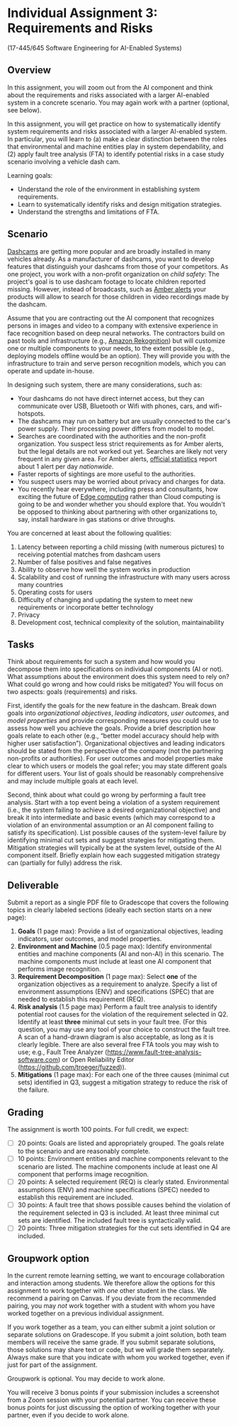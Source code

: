 # Individual Assignment 3: Requirements and Risks

(17-445/645 Software Engineering for AI-Enabled Systems)

## Overview

In this assignment, you will zoom out from the AI component and think about the requirements and risks associated with a larger AI-enabled system in a concrete scenario. You may again work with a partner (optional, see below).

In this assignment, you will get practice on how to systematically identify system requirements and risks associated with a larger AI-enabled system. In particular, you will learn to (a) make a clear distinction between the roles that environmental and machine entities play in system dependability, and (2) apply fault tree analysis (FTA) to identify potential risks in a case study scenario involving a vehicle dash cam.

Learning goals:
* Understand the role of the environment in establishing system requirements.
* Learn to systematically identify risks and design mitigation strategies.
* Understand the strengths and limitations of FTA.

## Scenario

[Dashcams](https://en.wikipedia.org/wiki/Dashcam) are getting more popular and are broadly installed in many vehicles already. As a manufacturer of dashcams, you want to develop features that distinguish your dashcams from those of your competitors. As one project, you work with a non-profit organization on *child safety*: The project's goal is to use dashcam footage to locate children reported missing. However, instead of broadcasts, such as [Amber alerts](https://en.wikipedia.org/wiki/Amber_alert) your products will allow to search for those children in video recordings made by the dashcam.

Assume that you are contracting out the AI component that recognizes persons in images and video to a company with extensive experience in face recognition based on deep neural networks. The contractors build on past tools and infrastructure (e.g., [Amazon Rekognition](https://aws.amazon.com/rekognition/)) but will customize one or multiple components to your needs, to the extent possible (e.g., deploying models offline would be an option). They will provide you with the infrastructure to train and serve person recognition models, which you can operate and update in-house.

In designing such system, there are many considerations, such as:
* Your dashcams do not have direct internet access, but they can communicate over USB, Bluetooth or Wifi with phones, cars, and wifi-hotspots.
* The dashcams may run on battery but are usually connected to the car's power supply. Their processing power differs from model to model.
* Searches are coordinated with the authorities and the non-profit organization. You suspect less strict requirements as for Amber alerts, but the legal details are not worked out yet. Searches are likely not very frequent in any given area. For Amber alerts, [official statistics](https://amberalert.gov/statistics.htm) report about 1 alert per day *nationwide*.
* Faster reports of sightings are more useful to the authorities.
* You suspect users may be worried about privacy and charges for data.
* You recently hear everywhere, including press and consultants, how exciting the future of [Edge computing](https://en.wikipedia.org/wiki/Edge_computing) rather than Cloud computing is going to be and wonder whether you should explore that. You wouldn't be opposed to thinking about partnering with other organizations to, say, install hardware in gas stations or drive throughs.

You are concerned at least about the following qualities:

1. Latency between reporting a child missing (with numerous pictures) to receiving potential matches from dashcam users
2. Number of false positives and false negatives
3. Ability to observe how well the system works in production
4. Scalability and cost of running the infrastructure with many users across many countries
5. Operating costs for users
6. Difficulty of changing and updating the system to meet new requirements or incorporate better technology
7. Privacy
8. Development cost, technical complexity of the solution, maintainability

## Tasks

Think about requirements for such a system and how would you decompose them into specifications on individual components (AI or not). What assumptions about the environment does this system need to rely on? What could go wrong and how could risks be mitigated? You will focus on two aspects: goals (requirements) and risks.

First, identify the goals for the new feature in the dashcam. Break down goals into *organizational objectives*, *leading indicators*, *user outcomes*, and *model properties* and provide corresponding measures you could use to assess how well you achieve the goals. Provide a brief description how goals relate to each other (e.g., “better model accuracy should help with higher user satisfaction”). Organizational objectives and leading indicators should be stated from the perspective of the company (not the partnering non-profits or authorities).  For user outcomes and model properties make clear to which users or models the goal refer; you may state different goals for different users. Your list of goals should be reasonably comprehensive and may include multiple goals at each level.

Second, think about what could go wrong by performing a fault tree analysis. Start with a top event being a violation of a system requirement (i.e., the system failing to achieve a desired organizational objective) and break it into intermediate and basic events (which may correspond to a violation of an environmental assumption or an AI component failing to satisfy its specification). List possible causes of the system-level failure by identifying minimal cut sets and suggest strategies for mitigating them. Mitigation strategies will typically be at the system level, outside of the AI component itself. Briefly explain how each suggested mitigation strategy can (partially for fully) address the risk.

## Deliverable

Submit a report as a single PDF file to Gradescope that covers the following topics in clearly labeled sections (ideally each section starts on a new page):

1. **Goals** (1 page max): Provide a list of organizational objectives, leading indicators, user outcomes, and model properties.
2. **Environment and Machine** (0.5 page max): Identify environmental entities and machine components (AI and non-AI) in this scenario. The machine components must include at least one AI component that performs image recognition.
3. **Requirement Decomposition** (1 page max): Select **one** of the organization objectives as a requirement to analyze. Specify a list of environment assumptions (ENV) and specifications (SPEC) that are needed to establish this requirement (REQ).
4. **Risk analysis** (1.5 page max) Perform a fault tree analysis to identify potential root causes for the violation of the requirement selected in Q2. Identify at least **three** minimal cut sets in your fault tree. (For this question, you may use any tool of your choice to construct the fault tree. A scan of a hand-drawn diagram is also acceptable, as long as it is clearly legible. There are also several free FTA tools you may wish to use; e.g., Fault Tree Analyzer (https://www.fault-tree-analysis-software.com) or Open Reliability Editor (https://github.com/troeger/fuzzed)).
5. **Mitigations** (1 page max): For each one of the three causes (minimal cut sets) identified in Q3, suggest a mitigation strategy to reduce the risk of the failure.

## Grading

The assignment is worth 100 points. For full credit, we expect:
* [ ] 20 points: Goals are listed and appropriately grouped. The goals relate to the scenario and are reasonably complete.
* [ ] 10 points: Environment entities and machine components relevant to the scenario are listed. The machine components include at least one AI component that performs image recognition.
* [ ] 20 points: A selected requirement (REQ) is clearly stated. Environmental assumptions (ENV) and machine specifications (SPEC) needed to establish this requirement are included.
* [ ] 30 points: A fault tree that shows possible causes behind the violation of the requirement selected in Q3 is included. At least three minimal cut sets are identified. The included fault tree is syntactically valid.
* [ ] 20 points: Three mitigation strategies for the cut sets identified in Q4 are included.

## Groupwork option

In the current remote learning setting, we want to encourage collaboration and interaction among students. We therefore allow the options for this assignment to work together with *one* other student in the class. We recommend a pairing on Canvas. If you deviate from the recommended pairing, you may *not* work together with a student with whom you have worked together on a previous individual assignment.

If you work together as a team, you can either submit a joint solution or separate solutions on Gradescope. If you submit a joint solution, both team members will receive the same grade. If you submit separate solutions, those solutions may share text or code, but we will grade them separately. Always make sure that you indicate with whom you worked together, even if just for part of the assignment. 

Groupwork is optional. You may decide to work alone.

You will receive 3 bonus points if your submission includes a screenshot from a Zoom session with your potential partner. You can receive these bonus points for just discussing the option of working together with your partner, even if you decide to work alone.


